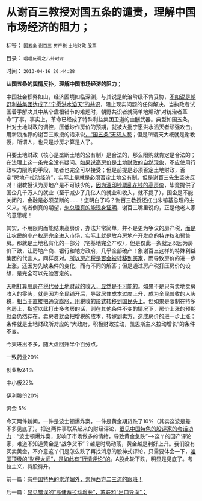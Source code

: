 # 从谢百三教授对国五条的谴责，理解中国市场经济的阻力；

标签： `国五条` `谢百三` `房产税` `土地财政` `股票` 

目录： `唱唱反调之八卦时评`

时间： `2013-04-16 20:44:28`

**从国五条的舆情反扑，理解中国市场经济的阻力**；

中国社会积弊如山，经济困境如临深渊，与其说是统治阶级不肯妥协，[不如说是朝野利益集团达成了“宁愿洪水滔天”的共识](../../../2013/4/10/“得过且过，那管日后洪水滔天”是中国社会的共识；.md)，阻止现实问题的任何解决。当执政者试图着手解决其中某个盘根错节的难题时，朝野共识者就简单地煽动“对统治者革命”了事。事实上，革命已经成了特殊利益集团卫道的血酬武器。典型如国五条，针对土地财政的调控，压低炒作房价的预期，就被大批宁愿洪水滔天者顽强攻击。用新浪推荐的谢百三教授的话来说[，“国五条”天怒人怨](../../../2013/3/4/对国五条的民粹反扑，是对政策意志的考验.md)；但是所谓天大概就是谢教授，所谓人，也只是炒房才算是人了。

只要土地财政（核心是垄断土地的公有制）是合法的，那么限购就肯定是合法的；在法理上这一条完全没有疑问。[如果说高房价是土地财政的自然现象](../../../2009/2/3/市场，是经济学的依归，万能的观测标尺.md)，不应使用行政权力限购的手段，笔者也完全可以接受；但是前提是必须否定土地财政，否定“房地产拉动经济”，实际上是就是必须否定土地公有制。但是谢百三先生坚决反对！谢教授认为房地产是不可缺少的，[因为滥印钞票乱花钱的高房价](../../../2013/3/4/炒房客需要理解纳税人的焦虑：三驾马车是不归路！.md)，毕竟提供了国企几千万人的就业（至于减少了几亿人的就业和收入，就不提了），国企是不能关闭的，金融是必须垄断的……！您明白了吗？谢百三教授还扛出朱镕基总理的主义来，笔者倒真的期望，[朱总理真的能现身证明](../../../2011/11/1/从《朱镕基讲话实录》勘探政策演绎逻辑的过程.md)，谢百三嘴里说的，正是他老人家的意思呢！

其实，不用限购而能结束高房价，办法非常简单，并不是更为争议的房产税，[而是让农民的小产权房完全进入市场，](../../../2012/10/10/土地私有化中的长子继承权误区和特色的房地产.md)实际上就是放弃房地产开发商的特许权和预售房。那就是土地私有化的一部分（宅基地完全产权），但是仅此一条就足以因为房价下跌，让房地产商、银行和地方政府，几乎全部破产！象谢百三这样的特殊利益集团的代言人，同样反对。[所以房产税是否会被转移到买家](../../../2011/5/10/美国房产税不是财产税.md)，而导致房价的进一步上涨，还因为先缺条件的变化，而有不同的解答；但是通过房产税打压房价的设想，是完全可以先验否定的。

[天朝打算用房产税代替土地财政的收入，显然是不可能的](../../../2012/1/17/英国／印度和美国的土地制度，要不得的土地／房产税.md)。如果不是只有卖地卖房收入的零头，就是因为全民铺开后，导致居住成本过度上升，成为全民普收的人头税，[相当于直接把通货膨胀，用税收的形式转移到国民头上](../../../2012/9/3/房产税未必能降低房价.md)。但如果是限制在持多套房上，指望以此打击多套房的话，则在其他条件不变的情况下，房价上涨的预期就会仍然存在，卖房者就会把增税的成本，转嫁到卖方，造成房价的进一步上涨；条件就是土地财政所对应的“大政府，积极财政拉动，凯恩斯主义拉动增长”的条件不变。

今天进出不多，随大盘回升半个百分点。

一致药业29%

创业板24%

中小板22%

伊利股份20%

资金 5%

今天两件新闻，一件是波士顿爆炸案，一件是黄金期货跌了10%（其实这波是差不多见底了）。把这两件事联系起来的财经评论，[很见中国特色的股评家的套话功力](../../../2013/1/9/庄家只能逢跌买熊股，不能靠内幕赚钱，一般没有内幕消息.md)：“波士顿爆炸案，影响了市场做多的情绪，导致黄金急跌”——>这丫的国产评论家，难道不知道黄金是“战争货币”？越是时局动荡，黄金越是利好上升。我们没有买卖黄金，不介意这丫们是怎么跌了再找消息的股神式评论，只需要体会一下，[咱国顶级的“财经大师”，是如此有“行情评论”的](../../../2012/12/5/消息不是A股波动原因，股神创作的消息，和技术分析.md)。A股此轮下跌，明显是见底了。考拉主义，持股待升。



前一篇：[有中国特色的崇洋媚外，崇拜西方二三流的跟班！](../../../2013/4/16/有中国特色的崇洋媚外，崇拜西方二三流的跟班！.md)

后一篇：[显见错误的“高储蓄拉动增长”，苏联和“出口导向”；](../../../2013/4/17/显见错误的“高储蓄拉动增长”，苏联和“出口导向”；.md)